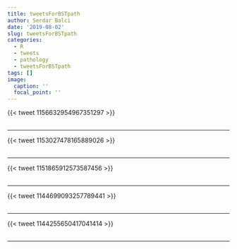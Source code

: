 ```yaml
---
title: tweetsForBSTpath
author: Serdar Balci
date: '2019-08-02'
slug: tweetsForBSTpath
categories:
  - R
  - tweets
  - pathology
  - tweetsForBSTpath
tags: []
image:
  caption: ''
  focal_point: ''
---
```



{{< tweet 1156632954967351297 >}}
<br>
<br>
<hr>
{{< tweet 1153027478165889026 >}}
<br>
<br>
<hr>
{{< tweet 1151865912573587456 >}}
<br>
<br>
<hr>
{{< tweet 1144699093257789441 >}}
<br>
<br>
<hr>
{{< tweet 1144255650417041414 >}}
<br>
<br>
<hr>
